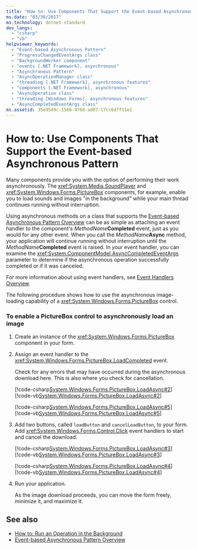```yaml
---
title: "How to: Use Components That Support the Event-based Asynchronous Pattern"
ms.date: "03/30/2017"
ms.technology: dotnet-standard
dev_langs: 
  - "csharp"
  - "vb"
helpviewer_keywords: 
  - "Event-based Asynchronous Pattern"
  - "ProgressChangedEventArgs class"
  - "BackgroundWorker component"
  - "events [.NET Framework], asynchronous"
  - "Asynchronous Pattern"
  - "AsyncOperationManager class"
  - "threading [.NET Framework], asynchronous features"
  - "components [.NET Framework], asynchronous"
  - "AsyncOperation class"
  - "threading [Windows Forms], asynchronous features"
  - "AsyncCompletedEventArgs class"
ms.assetid: 35e9549c-1568-4768-ad07-17cc6dff11e1
---
```

# How to: Use Components That Support the Event-based Asynchronous Pattern
Many components provide you with the option of performing their work asynchronously. The <xref:System.Media.SoundPlayer> and <xref:System.Windows.Forms.PictureBox> components, for example, enable you to load sounds and images "in the background" while your main thread continues running without interruption.  
  
 Using asynchronous methods on a class that supports the [Event-based Asynchronous Pattern Overview](event-based-asynchronous-pattern-overview.md) can be as simple as attaching an event handler to the component's _MethodName_**Completed** event, just as you would for any other event. When you call the _MethodName_**Async** method, your application will continue running without interruption until the _MethodName_**Completed** event is raised. In your event handler, you can examine the <xref:System.ComponentModel.AsyncCompletedEventArgs> parameter to determine if the asynchronous operation successfully completed or if it was canceled.  
  
 For more information about using event handlers, see [Event Handlers Overview](../../framework/winforms/event-handlers-overview-windows-forms.md).  
  
 The following procedure shows how to use the asynchronous image-loading capability of a <xref:System.Windows.Forms.PictureBox> control.  
  
### To enable a PictureBox control to asynchronously load an image  
  
1. Create an instance of the <xref:System.Windows.Forms.PictureBox> component in your form.  
  
2. Assign an event handler to the <xref:System.Windows.Forms.PictureBox.LoadCompleted> event.  
  
     Check for any errors that may have occurred during the asynchronous download here. This is also where you check for cancellation.  
  
     [!code-csharp[System.Windows.Forms.PictureBox.LoadAsync#2](snippets/component-that-supports-the-event-based-asynchronous-pattern/csharp/Form1.cs#2)]
     [!code-vb[System.Windows.Forms.PictureBox.LoadAsync#2](snippets/component-that-supports-the-event-based-asynchronous-pattern/vb/Form1.vb#2)]  
  
     [!code-csharp[System.Windows.Forms.PictureBox.LoadAsync#5](snippets/component-that-supports-the-event-based-asynchronous-pattern/csharp/Form1.cs#5)]
     [!code-vb[System.Windows.Forms.PictureBox.LoadAsync#5](snippets/component-that-supports-the-event-based-asynchronous-pattern/vb/Form1.vb#5)]  
  
3. Add two buttons, called `loadButton` and `cancelLoadButton`, to your form. Add <xref:System.Windows.Forms.Control.Click> event handlers to start and cancel the download.  
  
     [!code-csharp[System.Windows.Forms.PictureBox.LoadAsync#3](snippets/component-that-supports-the-event-based-asynchronous-pattern/csharp/Form1.cs#3)]
     [!code-vb[System.Windows.Forms.PictureBox.LoadAsync#3](snippets/component-that-supports-the-event-based-asynchronous-pattern/vb/Form1.vb#3)]  
  
     [!code-csharp[System.Windows.Forms.PictureBox.LoadAsync#4](snippets/component-that-supports-the-event-based-asynchronous-pattern/csharp/Form1.cs#4)]
     [!code-vb[System.Windows.Forms.PictureBox.LoadAsync#4](snippets/component-that-supports-the-event-based-asynchronous-pattern/vb/Form1.vb#4)]  
  
4. Run your application.  
  
     As the image download proceeds, you can move the form freely, minimize it, and maximize it.  
  
## See also

- [How to: Run an Operation in the Background](../../framework/winforms/controls/how-to-run-an-operation-in-the-background.md)
- [Event-based Asynchronous Pattern Overview](event-based-asynchronous-pattern-overview.md)
